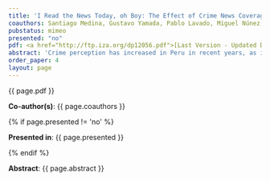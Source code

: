 ```yaml
---
title: 'I Read the News Today, oh Boy: The Effect of Crime News Coverage on Crime Perception and Trust'
coauthors: Santiago Medina, Gustavo Yamada, Pablo Lavado, Miguel Núnez, Hugo Alatrista, Juandiego Morzan
pubstatus: mimeo
presented: "no"
pdf: <a href="http://ftp.iza.org/dp12056.pdf">[Last Version - Updated December 2018]</a>
abstract: 'Crime perception has increased in Peru in recent years, as in other developing and developed countries, in spite of the reduction in crime victimization figures. Our hypothesis is that the news industry is in part responsible for such developments. Using a novel database of written news, we identify short-term deviations from the long-term trend in the coverage of crime news at the province level and estimate the effect of news media on crime perception. We measure coverage as a function of the area an article occupies in cm2. Peruvians are great consumers of written news. For instance, Trome, a Peruvian gazette, is the most read Spanish-language newspaper in the world. We find that a spike of negative crime news increases people’s perception about the probability of being a crime victim. We find the opposite for positive crime news. However, the effect per cm2 of negative news is more than three times larger than the effect of positive news in absolute value, signaling a potential asymmetry in the revision of people’s expectations. We show that these changes in perception are smaller for recent crime victims than for non-victims and that women’s perception is less sensitive to positive crime news. We also explore how these perception changes are transmitted to the political landscape and how individuals distribute accountability and reward between different political institutions.'
order_paper: 4
layout: page
---
```

<p>{{ page.pdf }}</p>
<p><b>Co-author(s)</b>: {{ page.coauthors }} </p>
{% if page.presented != 'no' %}
<p><b>Presented in</b>: {{ page.presented }} </p>
{% endif %}

<p class ="text"><b>Abstract</b>: {{ page.abstract }} </p>

